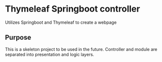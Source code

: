 # Thymeleaf Springboot controller

Utilizes Springboot and Thymeleaf to create a webpage 

## Purpose

This is a skeleton project to be used in the future. Controller and module are separated into presentation and logic layers. 

